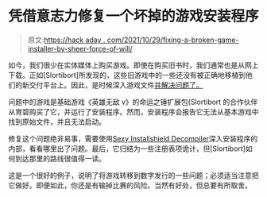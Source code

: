 # 凭借意志力修复一个坏掉的游戏安装程序

> 原文:[https://hack aday . com/2021/10/29/fixing-a-broken-game-installer-by-sheer-force-of-will/](https://hackaday.com/2021/10/29/fixing-a-broken-game-installer-by-sheer-force-of-will/)

如今，我们很少在实体媒体上购买游戏。即使在购买旧书时，我们通常也是从网上下载。正如[Slortibort]所发现的，这些旧游戏中的一些还没有被正确地移植到他们的新交付平台上。因此，是时候深入游戏文件[并解决问题了。](https://madeupexplorations.wordpress.com/2021/10/25/heroes-of-might-and-magic-v-hammers-of-bait-and-switch/)

问题中的游戏是基础游戏《英雄无敌 v》的命运之锤扩展包(Slortibort 的合作伙伴从育碧购买了它，并运行了安装程序。然而，安装程序会报告它无法从基本游戏中找到原始文件，并且无法启动。

修复这个问题绝非易事，需要使用[Sexy Installshield Decompiler](https://github.com/tylerapplebaum/setupinxhacking/blob/master/SID/sid.txt)深入安装程序的内部，看看哪里出了问题。最后，它归结为一些注册表项诡计，但[Slortibort]如何到达那里的路线很值得一读。

这是一个很好的例子，说明了将游戏转移到数字发行的一些问题；必须适当注意把它做好。即便如此，你还是有输掉比赛的风险。当然有好处，但总要有所取舍。